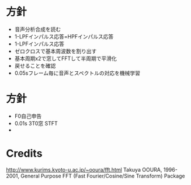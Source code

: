 # 方針
- 音声分析合成を読む
- 1-LPFインパルス応答=HPFインパルス応答
- 1-LPFインパルス応答
- ゼロクロスで基本周波数を割り出す
- 基本周期x2で窓してFFTして半周期で平滑化
- 戻せることを確認
- 0.05sフレーム毎に音声とスペクトルの対応を機械学習
# 方針
- F0自己申告
- 0.01s 3T0窓 STFT
-
# Credits
http://www.kurims.kyoto-u.ac.jp/~ooura/fft.html
Takuya OOURA, 1996-2001, General Purpose FFT (Fast Fourier/Cosine/Sine Transform) Package
